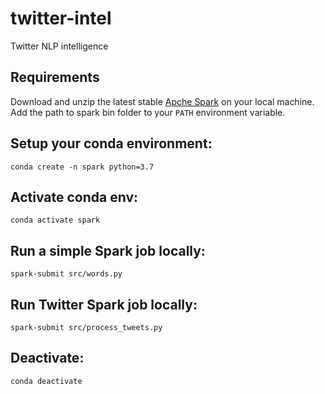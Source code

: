 # twitter-intel
Twitter NLP intelligence

## Requirements

Download and unzip the latest stable [Apche Spark](https://www.apache.org/dyn/closer.lua/spark/spark-2.4.5/spark-2.4.5-bin-hadoop2.7.tgz) on your local machine.  Add the path to spark bin folder to your `PATH` environment variable.

## Setup your conda environment:

`conda create -n spark python=3.7`

## Activate conda env:

`conda activate spark`

## Run a simple Spark job locally:

`spark-submit src/words.py`

## Run Twitter Spark job locally:

`spark-submit src/process_tweets.py`

## Deactivate:

`conda deactivate`

